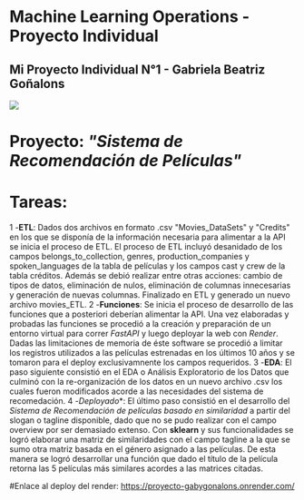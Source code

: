 # Machine Learning Operations - Proyecto Individual
## Mi Proyecto Individual N°1 - Gabriela Beatriz Goñalons
  <img src=https://fotografias.larazon.es/clipping/cmsimages01/2022/09/15/10F6EC7E-8DEE-449A-848E-3ED3AFD9DD85/98.jpg>

# Proyecto:  _"Sistema de Recomendación de Películas"_

# Tareas:
1 -**ETL**: Dados dos archivos en formato .csv "Movies_DataSets" y "Credits" en los que se disponía de la información necesaria para alimentar a la API se inicia el proceso de ETL. El proceso de ETL incluyó desanidado de los campos belongs_to_collection, genres, production_companies y spoken_languages de la tabla de películas y los campos cast y crew de la tabla créditos. Además se debió realizar entre otras acciones: cambio de tipos de datos, eliminación de nulos, eliminación de columnas innecesarias y generación de nuevas columnas.
Finalizado en ETL y generado un nuevo archivo movies_ETL.
2 -**Funciones**: Se inicia el proceso de desarrollo de las funciones que a posteriori deberían alimentar la API. Una vez elaboradas y probadas las funciones se procedió a la creación y preparación de un entorno virtual para correr _FastAPI_ y luego deployar la web con _Render_. Dadas las limitaciones de memoria de éste software se procedió a limitar los registros utilizados a las películas estrenadas en los últimos 10 años y se tomaron para el deploy exclusivamnente los campos requeridos.
3 -**EDA**: El paso siguiente consistió en el EDA o Análisis Exploratorio de los Datos que culminó con la re-organización de los datos en un nuevo archivo .csv los cuales fueron modificados acorde a las necesidades del sistema de recomedación.
4 -*Deployado**: El último paso consistió en el desarrollo del _Sistema de Recomendación de películas basado en similaridad_ a partir del slogan o tagline disponible, dado que no se pudo realizar con el campo overview por ser demasiado extenso. Con **sklearn** y sus funcionalidades se logró elaborar una matriz de similaridades con el campo tagline a la que se sumo otra matriz basada en el género asignado a las películas. De esta manera se logró desarrollar una función que dado el título de la película retorna las 5 películas más similares acordes a las matrices citadas.

#Enlace al deploy del render:
https://proyecto-gabygonalons.onrender.com/
